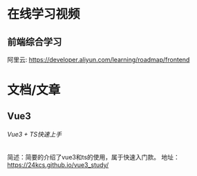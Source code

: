 # 在线学习视频
## 前端综合学习
阿里云: https://developer.aliyun.com/learning/roadmap/frontend

# 文档/文章
## Vue3
###### Vue3 + TS快速上手
简述：简要的介绍了vue3和ts的使用，属于快速入门款。
地址：https://24kcs.github.io/vue3_study/
